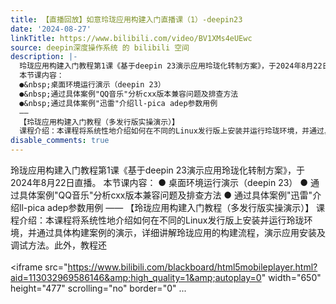 ```yaml
---
title: 【直播回放】如意玲珑应用构建入门直播课（1）-deepin23
date: '2024-08-27'
linkTitle: https://www.bilibili.com/video/BV1XMs4eUEwc
source: deepin深度操作系统 的 bilibili 空间
description: |-
  玲珑应用构建入门教程第1课《基于deepin 23演示应用玲珑化转制方案》，于2024年8月22日直播。
  本节课内容：
  ●&nbsp;桌面环境运行演示（deepin 23）
  ●&nbsp;通过具体案例"QQ音乐"分析cxx版本兼容问题及排查方法
  ●&nbsp;通过具体案例"迅雷"介绍ll-pica adep参数用例
  ——
  【玲珑应用构建入门教程（多发行版实操演示）】
  课程介绍：本课程将系统性地介绍如何在不同的Linux发行版上安装并运行玲珑环境，并通过具体构建案例的演示，详细讲解玲珑应用的构建流程，演示应用安装及调试方法。此外，教程还<br><br><iframe src="https://www.bilibili.com/blackboard/html5mobileplayer.html?aid=113032969586146&amp;high_quality=1&amp;autoplay=0" width="650" height="477" scrolling="no" border="0" ...
disable_comments: true
---
```

玲珑应用构建入门教程第1课《基于deepin 23演示应用玲珑化转制方案》，于2024年8月22日直播。
本节课内容：
●&nbsp;桌面环境运行演示（deepin 23）
●&nbsp;通过具体案例"QQ音乐"分析cxx版本兼容问题及排查方法
●&nbsp;通过具体案例"迅雷"介绍ll-pica adep参数用例
——
【玲珑应用构建入门教程（多发行版实操演示）】
课程介绍：本课程将系统性地介绍如何在不同的Linux发行版上安装并运行玲珑环境，并通过具体构建案例的演示，详细讲解玲珑应用的构建流程，演示应用安装及调试方法。此外，教程还<br><br><iframe src="https://www.bilibili.com/blackboard/html5mobileplayer.html?aid=113032969586146&amp;high_quality=1&amp;autoplay=0" width="650" height="477" scrolling="no" border="0" ...